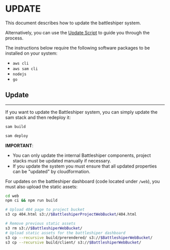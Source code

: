 # UPDATE

This document describes how to update the battleshiper system.

Alternatively, you can use the [Update Script](/scripts/update.sh) to guide you through the process.

The instructions below require the following software packages to be installed on your system:
- `aws cli`
- `aws sam cli`
- `nodejs`
- `go`


## Update
---
If you want to update the Battleshiper system, you can simply update the sam stack and then redeploy it:
```bash
sam build

sam deploy
```

**IMPORTANT**:
- You can only update the internal Battleshiper components, project stacks must be updated manually if necessary.
- If you update the system you must ensure that all updated properties can be "updated" by cloudformation.


For updates on the battleshiper dashboard (code located under `/web`), you must also upload the static assets:
```bash
cd web
npm ci && npm run build

# Upload 404 page to project bucket
s3 cp 404.html s3://$BattleshiperProjectWebBucket/404.html

# Remove previous static assets
s3 rm s3://$BattleshiperWebBucket/
# Upload static assets for the battleshiper dashboard
s3 cp --recursive build/prerendered/ s3://$BattleshiperWebBucket/
s3 cp --recursive build/client/ s3://$BattleshiperWebBucket/
```